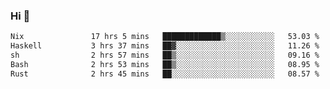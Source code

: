 ### Hi 👋

<!--START_SECTION:waka-->

```txt
Nix               17 hrs 5 mins   █████████████▒░░░░░░░░░░░   53.03 %
Haskell           3 hrs 37 mins   ██▓░░░░░░░░░░░░░░░░░░░░░░   11.26 %
sh                2 hrs 57 mins   ██▒░░░░░░░░░░░░░░░░░░░░░░   09.16 %
Bash              2 hrs 53 mins   ██▒░░░░░░░░░░░░░░░░░░░░░░   08.95 %
Rust              2 hrs 45 mins   ██░░░░░░░░░░░░░░░░░░░░░░░   08.57 %
```

<!--END_SECTION:waka-->
